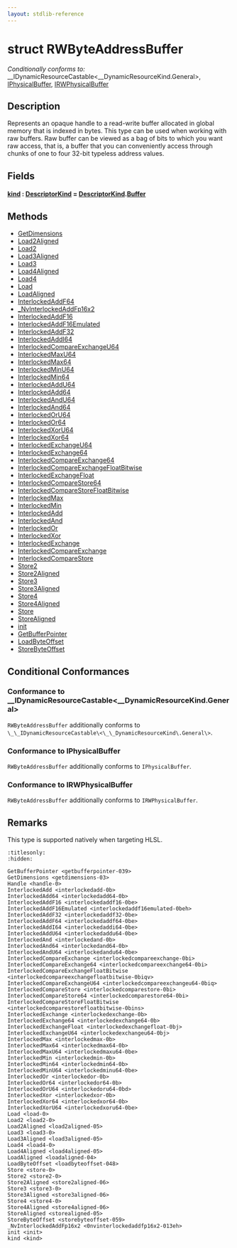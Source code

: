 ```yaml
---
layout: stdlib-reference
---
```


# struct RWByteAddressBuffer

*Conditionally conforms to:* \_\_IDynamicResourceCastable\<\_\_DynamicResourceKind\.General\>, [IPhysicalBuffer](../../interfaces/iphysicalbuffer-019/index.html), [IRWPhysicalBuffer](../../interfaces/irwphysicalbuffer-0123b/index.html)

## Description

Represents an opaque handle to a read-write buffer allocated in global memory that is indexed in bytes.
This type can be used when working with raw buffers. Raw buffer can be viewed as a bag of bits to
which you want raw access, that is, a buffer that you can conveniently access through chunks of one to
four 32-bit typeless address values.

## Fields

####  <a id="decl-kind"></a>[kind](kind.html) : [DescriptorKind](../descriptorkind-0a/index.html) = [DescriptorKind](../descriptorkind-0a/index.html)\.[Buffer](../descriptorkind-0a/index.html#decl-Buffer)

## Methods

* [GetDimensions](getdimensions-03.html)
* [Load2Aligned](load2aligned-05.html)
* [Load2](load2-0.html)
* [Load3Aligned](load3aligned-05.html)
* [Load3](load3-0.html)
* [Load4Aligned](load4aligned-05.html)
* [Load4](load4-0.html)
* [Load](load-0.html)
* [LoadAligned](loadaligned-04.html)
* [InterlockedAddF64](interlockedaddf64-0be.html)
* [\_NvInterlockedAddFp16x2](0nvinterlockedaddfp16x2-013eh.html)
* [InterlockedAddF16](interlockedaddf16-0be.html)
* [InterlockedAddF16Emulated](interlockedaddf16emulated-0beh.html)
* [InterlockedAddF32](interlockedaddf32-0be.html)
* [InterlockedAddI64](interlockedaddi64-0be.html)
* [InterlockedCompareExchangeU64](interlockedcompareexchangeu64-0biq.html)
* [InterlockedMaxU64](interlockedmaxu64-0be.html)
* [InterlockedMax64](interlockedmax64-0b.html)
* [InterlockedMinU64](interlockedminu64-0be.html)
* [InterlockedMin64](interlockedmin64-0b.html)
* [InterlockedAddU64](interlockedaddu64-0be.html)
* [InterlockedAdd64](interlockedadd64-0b.html)
* [InterlockedAndU64](interlockedandu64-0be.html)
* [InterlockedAnd64](interlockedand64-0b.html)
* [InterlockedOrU64](interlockedoru64-0bd.html)
* [InterlockedOr64](interlockedor64-0b.html)
* [InterlockedXorU64](interlockedxoru64-0be.html)
* [InterlockedXor64](interlockedxor64-0b.html)
* [InterlockedExchangeU64](interlockedexchangeu64-0bj.html)
* [InterlockedExchange64](interlockedexchange64-0b.html)
* [InterlockedCompareExchange64](interlockedcompareexchange64-0bi.html)
* [InterlockedCompareExchangeFloatBitwise](interlockedcompareexchangefloatbitwise-0biqv.html)
* [InterlockedExchangeFloat](interlockedexchangefloat-0bj.html)
* [InterlockedCompareStore64](interlockedcomparestore64-0bi.html)
* [InterlockedCompareStoreFloatBitwise](interlockedcomparestorefloatbitwise-0bins.html)
* [InterlockedMax](interlockedmax-0b.html)
* [InterlockedMin](interlockedmin-0b.html)
* [InterlockedAdd](interlockedadd-0b.html)
* [InterlockedAnd](interlockedand-0b.html)
* [InterlockedOr](interlockedor-0b.html)
* [InterlockedXor](interlockedxor-0b.html)
* [InterlockedExchange](interlockedexchange-0b.html)
* [InterlockedCompareExchange](interlockedcompareexchange-0bi.html)
* [InterlockedCompareStore](interlockedcomparestore-0bi.html)
* [Store2](store2-0.html)
* [Store2Aligned](store2aligned-06.html)
* [Store3](store3-0.html)
* [Store3Aligned](store3aligned-06.html)
* [Store4](store4-0.html)
* [Store4Aligned](store4aligned-06.html)
* [Store](store-0.html)
* [StoreAligned](storealigned-05.html)
* [init](init.html)
* [GetBufferPointer](getbufferpointer-039.html)
* [LoadByteOffset](loadbyteoffset-048.html)
* [StoreByteOffset](storebyteoffset-059.html)

## Conditional Conformances

### Conformance to \_\_IDynamicResourceCastable\<\_\_DynamicResourceKind\.General\>
`RWByteAddressBuffer` additionally conforms to `\_\_IDynamicResourceCastable\<\_\_DynamicResourceKind\.General\>`.
### Conformance to IPhysicalBuffer
`RWByteAddressBuffer` additionally conforms to `IPhysicalBuffer`.
### Conformance to IRWPhysicalBuffer
`RWByteAddressBuffer` additionally conforms to `IRWPhysicalBuffer`.
## Remarks


This type is supported natively when targeting HLSL.



```{toctree}
:titlesonly:
:hidden:

GetBufferPointer <getbufferpointer-039>
GetDimensions <getdimensions-03>
Handle <handle-0>
InterlockedAdd <interlockedadd-0b>
InterlockedAdd64 <interlockedadd64-0b>
InterlockedAddF16 <interlockedaddf16-0be>
InterlockedAddF16Emulated <interlockedaddf16emulated-0beh>
InterlockedAddF32 <interlockedaddf32-0be>
InterlockedAddF64 <interlockedaddf64-0be>
InterlockedAddI64 <interlockedaddi64-0be>
InterlockedAddU64 <interlockedaddu64-0be>
InterlockedAnd <interlockedand-0b>
InterlockedAnd64 <interlockedand64-0b>
InterlockedAndU64 <interlockedandu64-0be>
InterlockedCompareExchange <interlockedcompareexchange-0bi>
InterlockedCompareExchange64 <interlockedcompareexchange64-0bi>
InterlockedCompareExchangeFloatBitwise <interlockedcompareexchangefloatbitwise-0biqv>
InterlockedCompareExchangeU64 <interlockedcompareexchangeu64-0biq>
InterlockedCompareStore <interlockedcomparestore-0bi>
InterlockedCompareStore64 <interlockedcomparestore64-0bi>
InterlockedCompareStoreFloatBitwise <interlockedcomparestorefloatbitwise-0bins>
InterlockedExchange <interlockedexchange-0b>
InterlockedExchange64 <interlockedexchange64-0b>
InterlockedExchangeFloat <interlockedexchangefloat-0bj>
InterlockedExchangeU64 <interlockedexchangeu64-0bj>
InterlockedMax <interlockedmax-0b>
InterlockedMax64 <interlockedmax64-0b>
InterlockedMaxU64 <interlockedmaxu64-0be>
InterlockedMin <interlockedmin-0b>
InterlockedMin64 <interlockedmin64-0b>
InterlockedMinU64 <interlockedminu64-0be>
InterlockedOr <interlockedor-0b>
InterlockedOr64 <interlockedor64-0b>
InterlockedOrU64 <interlockedoru64-0bd>
InterlockedXor <interlockedxor-0b>
InterlockedXor64 <interlockedxor64-0b>
InterlockedXorU64 <interlockedxoru64-0be>
Load <load-0>
Load2 <load2-0>
Load2Aligned <load2aligned-05>
Load3 <load3-0>
Load3Aligned <load3aligned-05>
Load4 <load4-0>
Load4Aligned <load4aligned-05>
LoadAligned <loadaligned-04>
LoadByteOffset <loadbyteoffset-048>
Store <store-0>
Store2 <store2-0>
Store2Aligned <store2aligned-06>
Store3 <store3-0>
Store3Aligned <store3aligned-06>
Store4 <store4-0>
Store4Aligned <store4aligned-06>
StoreAligned <storealigned-05>
StoreByteOffset <storebyteoffset-059>
_NvInterlockedAddFp16x2 <0nvinterlockedaddfp16x2-013eh>
init <init>
kind <kind>
```
